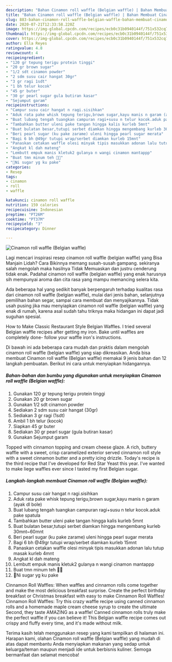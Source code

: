 ```yaml
---
description: "Bahan Cinamon roll waffle (Belgian waffle) | Bahan Membuat Cinamon roll waffle (Belgian waffle) Yang Menggugah Selera"
title: "Bahan Cinamon roll waffle (Belgian waffle) | Bahan Membuat Cinamon roll waffle (Belgian waffle) Yang Menggugah Selera"
slug: 883-bahan-cinamon-roll-waffle-belgian-waffle-bahan-membuat-cinamon-roll-waffle-belgian-waffle-yang-menggugah-selera
date: 2020-07-21T12:33:58.220Z
image: https://img-global.cpcdn.com/recipes/ecb0c31b0940144f/751x532cq70/cinamon-roll-waffle-belgian-waffle-foto-resep-utama.jpg
thumbnail: https://img-global.cpcdn.com/recipes/ecb0c31b0940144f/751x532cq70/cinamon-roll-waffle-belgian-waffle-foto-resep-utama.jpg
cover: https://img-global.cpcdn.com/recipes/ecb0c31b0940144f/751x532cq70/cinamon-roll-waffle-belgian-waffle-foto-resep-utama.jpg
author: Ella Reyes
ratingvalue: 4.8
reviewcount: 4
recipeingredient:
- "120 gr tepung terigu protein tinggi"
- "20 gr brown sugar"
- "1/2 sdt cinamon powder"
- "2 sdm susu cair hangat 30gr"
- "3 gr ragi 1sdt"
- "1 bh telur kocok"
- "45 gr buter"
- "30 gr pearl sugar gula butiran kasar"
- "Sejumput garam"
recipeinstructions:
- "Campur susu cair hangat n ragi.sisihkan"
- "Aduk rata pake whisk tepung terigu,brown sugar,kayu manis n garam (ayak dl bole)"
- "Buat lubang tengah tuangkan campuran ragi+susu n telur kocok.aduk pake spatula"
- "Tambahkan butter uleni pake tangan hingga kalis kurleb 5mnt"
- "Buat bulatan besar,tutupi serbet diamkan hingga mengembang kurleb 30mnt~60mnt"
- "Beri pearl sugar (ku pake zarame) uleni hingga pearl sugar merata"
- "Bagi 6 bh @49gr tutupi wrap/serbet diamkan kurleb 15mnt"
- "Panaskan cetakan waffle olesi minyak tipis masukkan adonan lalu tutup masak kurleb 4mnt"
- "Angkat kl dah mateng"
- "Lembutt empuk manis kletuk2 gulanya n wangi cinamon mantappp"
- "Buat tmn minum teh 🍴🍴"
- "🌠Ni sugar yg ku pake"
categories:
- Resep
tags:
- cinamon
- roll
- waffle

katakunci: cinamon roll waffle 
nutrition: 159 calories
recipecuisine: Indonesian
preptime: "PT26M"
cooktime: "PT37M"
recipeyield: "3"
recipecategory: Dinner

---
```



![Cinamon roll waffle (Belgian waffle)](https://img-global.cpcdn.com/recipes/ecb0c31b0940144f/751x532cq70/cinamon-roll-waffle-belgian-waffle-foto-resep-utama.jpg)

Lagi mencari inspirasi resep cinamon roll waffle (belgian waffle) yang Bisa Manjain Lidah? Cara Bikinnya memang susah-susah gampang. sekiranya salah mengolah maka hasilnya Tidak Memuaskan dan justru cenderung tidak enak. Padahal cinamon roll waffle (belgian waffle) yang enak harusnya sih mempunyai aroma dan cita rasa yang mampu memancing selera kita.

Ada beberapa hal yang sedikit banyak berpengaruh terhadap kualitas rasa dari cinamon roll waffle (belgian waffle), mulai dari jenis bahan, selanjutnya pemilihan bahan segar, sampai cara membuat dan menyajikannya. Tidak usah pusing jika mau menyiapkan cinamon roll waffle (belgian waffle) yang enak di rumah, karena asal sudah tahu triknya maka hidangan ini dapat jadi suguhan spesial.

How to Make Classic Restaurant Style Belgian Waffles. I tried several Belgian waffle recipes after getting my iron. Bake until waffles are completely done- follow your waffle iron&#39;s instructions.


Di bawah ini ada beberapa cara mudah dan praktis dalam mengolah cinamon roll waffle (belgian waffle) yang siap dikreasikan. Anda bisa membuat Cinamon roll waffle (Belgian waffle) memakai 9 jenis bahan dan 12 langkah pembuatan. Berikut ini cara untuk menyiapkan hidangannya.

<!--inarticleads1-->

##### Bahan-bahan dan bumbu yang digunakan untuk menyiapkan Cinamon roll waffle (Belgian waffle):

1. Gunakan 120 gr tepung terigu protein tinggi
1. Gunakan 20 gr brown sugar
1. Gunakan 1/2 sdt cinamon powder
1. Sediakan 2 sdm susu cair hangat (30gr)
1. Sediakan 3 gr ragi (1sdt)
1. Ambil 1 bh telur (kocok)
1. Siapkan 45 gr buter
1. Sediakan 30 gr pearl sugar (gula butiran kasar)
1. Gunakan Sejumput garam


Topped with cinnamon topping and cream cheese glaze. A rich, buttery waffle with a sweet, crisp caramelized exterior served cinnamon roll style with a sweet cinnamon butter and a pretty icing drizzle. Today&#39;s recipe is the third recipe that I&#39;ve developed for Red Star Yeast this year. I&#39;ve wanted to make liege waffles ever since I tasted my first Belgian sugar. 

<!--inarticleads2-->

##### Langkah-langkah membuat Cinamon roll waffle (Belgian waffle):

1. Campur susu cair hangat n ragi.sisihkan
1. Aduk rata pake whisk tepung terigu,brown sugar,kayu manis n garam (ayak dl bole)
1. Buat lubang tengah tuangkan campuran ragi+susu n telur kocok.aduk pake spatula
1. Tambahkan butter uleni pake tangan hingga kalis kurleb 5mnt
1. Buat bulatan besar,tutupi serbet diamkan hingga mengembang kurleb 30mnt~60mnt
1. Beri pearl sugar (ku pake zarame) uleni hingga pearl sugar merata
1. Bagi 6 bh @49gr tutupi wrap/serbet diamkan kurleb 15mnt
1. Panaskan cetakan waffle olesi minyak tipis masukkan adonan lalu tutup masak kurleb 4mnt
1. Angkat kl dah mateng
1. Lembutt empuk manis kletuk2 gulanya n wangi cinamon mantappp
1. Buat tmn minum teh 🍴🍴
1. 🌠Ni sugar yg ku pake


Cinnamon Roll Waffles: When waffles and cinnamon rolls come together and make the most delicious breakfast surprise. Create the perfect birthday breakfast or Christmas breakfast with easy to make Cinnamon Roll Waffles! Cinnamon Roll Waffles: Try this crazy waffle recipe using canned cinnamon rolls and a homemade maple cream cheese syrup to create the ultimate Second, they taste AMAZING as a waffle! Canned cinnamon rolls truly make the perfect waffle if you can believe it! This Belgian waffle recipe comes out crispy and fluffy every time, and it&#39;s made without milk. 

Terima kasih telah menggunakan resep yang kami tampilkan di halaman ini. Harapan kami, olahan Cinamon roll waffle (Belgian waffle) yang mudah di atas dapat membantu Anda menyiapkan makanan yang sedap untuk keluarga/teman maupun menjadi ide untuk berbisnis kuliner. Semoga bermanfaat dan selamat mencoba!

